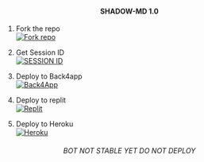 <h4 align="center">SHADOW-MD 1.0</h4>
 
   1. Fork the repo
    <br>
<a href='https://github.com/Cipher0071/SHADOW-MD/fork' target="_blank"><img alt='Fork repo' src='https://img.shields.io/badge/Fork Repo-100000?style=for-the-badge&logo=scan&logoColor=white&labelColor=black&color=black'/></a>

 2. Get Session ID
    <br>
<a href='https://replit.com/@Kai0071/A17-Multi-Session?v=1' target="_blank"><img alt='SESSION ID' src='https://img.shields.io/badge/Session_id-100000?style=for-the-badge&logo=scan&logoColor=white&labelColor=black&color=black'/></a>

 3. Deploy to Back4app
     <br>
     <a href='https://www.back4app.com/' target="_blank"> <img alt='Back4App' src='https://img.shields.io/badge/Back4App-000000?style=for-the-badge&logo=back4app&logoColor=white&labelColor=000000&color=000000'/> </a>
 4. Deploy to replit
    <br>
    <a href='https://www.back4app.com/' target="_blank"> <img alt='Replit' src='https://img.shields.io/badge/Replit-000000?style=for-the-badge&logo=Replit&logoColor=white&labelColor=000000&color=000000'/> </a>
 5.  Deploy to Heroku
    <br>
    <a href='https://heroku.com/deploy?template=https://github.com/Cipher0071/SHADOW-MD' target="_blank"> <img alt='Heroku' src='https://img.shields.io/badge/Heroku-000000?style=for-the-badge&logo=Heroku&logoColor=white&labelColor=000000&color=000000'/> </a>
 



 
<h6 align="center">BOT NOT STABLE YET DO NOT DEPLOY</h6>
